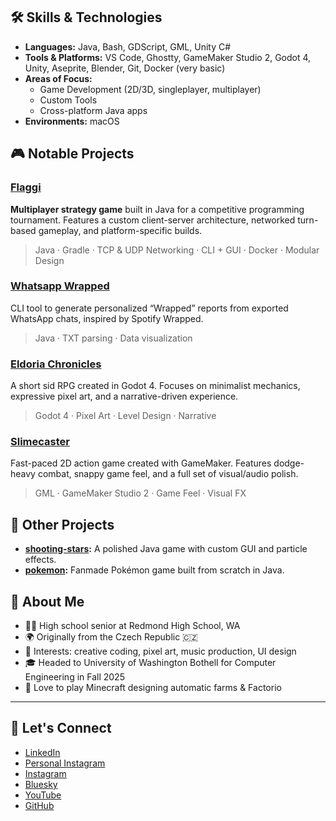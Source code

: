 ## 🛠️ Skills & Technologies

- **Languages:** Java, Bash, GDScript, GML, Unity C#
- **Tools & Platforms:** VS Code, Ghostty, GameMaker Studio 2, Godot 4, Unity, Aseprite, Blender, Git, Docker (very basic)
- **Areas of Focus:**
  - Game Development (2D/3D, singleplayer, multiplayer)
  - Custom Tools
  - Cross-platform Java apps
- **Environments:** macOS



## 🎮 Notable Projects

### [Flaggi](https://github.com/matysta/flaggi)

**Multiplayer strategy game** built in Java for a competitive programming tournament. Features a custom client-server architecture, networked turn-based gameplay, and platform-specific builds.

> Java · Gradle · TCP & UDP Networking · CLI + GUI · Docker · Modular Design



### [Whatsapp Wrapped](https://github.com/matysta/whatsapp-wrapped)

CLI tool to generate personalized “Wrapped” reports from exported WhatsApp chats, inspired by Spotify Wrapped.

> Java · TXT parsing · Data visualization



### [Eldoria Chronicles](https://github.com/matysta/eldoria-chronicles)

A short sid RPG created in Godot 4. Focuses on minimalist mechanics, expressive pixel art, and a narrative-driven experience.

> Godot 4 · Pixel Art · Level Design · Narrative



### [Slimecaster](https://github.com/matysta/slimecaster)

Fast-paced 2D action game created with GameMaker. Features dodge-heavy combat, snappy game feel, and a full set of visual/audio polish.

> GML · GameMaker Studio 2 · Game Feel · Visual FX



## 📁 Other Projects

- **[shooting-stars](https://github.com/matysta/shooting-stars):** A polished Java game with custom GUI and particle effects.
- **[pokemon](https://github.com/matysta/pokemon):** Fanmade Pokémon game built from scratch in Java.



## 📍 About Me

- 🧑‍🎓 High school senior at Redmond High School, WA
- 🌍 Originally from the Czech Republic 🇨🇿
- 🎨 Interests: creative coding, pixel art, music production, UI design
- 🎓 Headed to University of Washington Bothell for Computer Engineering in Fall 2025
- 🎸 Love to play Minecraft designing automatic farms & Factorio

---

## 🤝 Let's Connect

- [LinkedIn](https://www.linkedin.com/in/matejstastny/)
- [Personal Instagram](https://www.instagram.com/my_daarlin)
- [Instagram](https://www.instagram.com/_kireiiiiiiii)
- [Bluesky](https://bsky.app/profile/kireiiiiiiii.bsky.social)
- [YouTube](https://www.youtube.com/@kireiiiiiiii)
- [GitHub](https://github.com/matysta)

